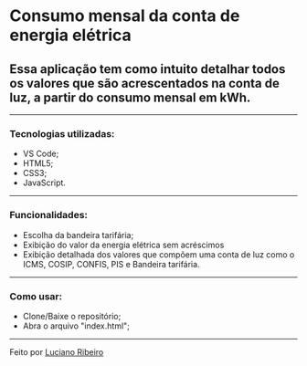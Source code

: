 # Consumo mensal da conta de energia elétrica

## Essa aplicação tem como intuito detalhar todos os valores que são acrescentados na conta de luz, a partir do consumo mensal em kWh.

---

### Tecnologias utilizadas:

 - VS Code;
 - HTML5;
 - CSS3;
 - JavaScript.

---

### Funcionalidades:

 - Escolha da bandeira tarifária;
 - Exibição do valor da energia elétrica sem acréscimos
 - Exibição detalhada dos valores que compõem uma conta de luz como o ICMS, COSIP, CONFIS, PIS e Bandeira tarifária.

---

### Como usar: 

 - Clone/Baixe o repositório;
 - Abra o arquivo "index.html";

---

Feito por [Luciano Ribeiro](https://github.com/LucianoR8)


